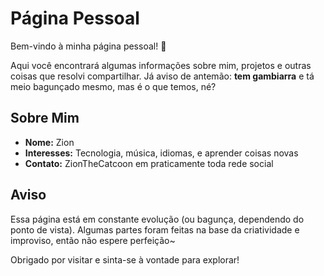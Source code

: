 # Página Pessoal

Bem-vindo à minha página pessoal! 🎉

Aqui você encontrará algumas informações sobre mim, projetos e outras coisas que resolvi compartilhar. Já aviso de antemão: **tem gambiarra** e tá meio bagunçado mesmo, mas é o que temos, né?

## Sobre Mim

- **Nome:** Zion
- **Interesses:** Tecnologia, música, idiomas, e aprender coisas novas
- **Contato:** ZionTheCatcoon em praticamente toda rede social

## Aviso

Essa página está em constante evolução (ou bagunça, dependendo do ponto de vista). Algumas partes foram feitas na base da criatividade e improviso, então não espere perfeição~

Obrigado por visitar e sinta-se à vontade para explorar!